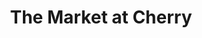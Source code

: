 ---
title: "The Market at Cherry"
url: /charlottesville/the-market-at-cherry/
shop: Lebensmittel
---